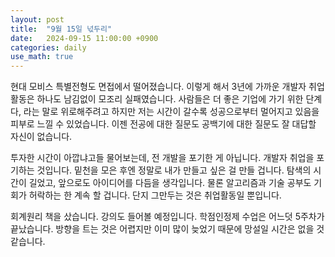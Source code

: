 ```yaml
---
layout: post
title:  "9월 15일 넋두리"
date:   2024-09-15 11:00:00 +0900
categories: daily
use_math: true
---
```


현대 모비스 특별전형도 면접에서 떨어졌습니다. 이렇게 해서 3년에 가까운 개발자 취업 활동은 하나도 남김없이 모조리 실패였습니다. 사람들은 더 좋은 기업에 가기 위한 단계다, 라는 말로 위로해주려고 하지만 저는 시간이 갈수록 성공으로부터 멀어지고 있음을 피부로 느낄 수 있었습니다. 이젠 전공에 대한 질문도 공백기에 대한 질문도 잘 대답할 자신이 없습니다.

투자한 시간이 아깝냐고들 물어보는데, 전 개발을 포기한 게 아닙니다. 개발자 취업을 포기하는 것입니다. 밑천을 모은 후엔 정말로 내가 만들고 싶은 걸 만들 겁니다. 탐색의 시간이 길었고, 앞으로도 아이디어를 다듬을 생각입니다. 물론 알고리즘과 기술 공부도 기회가 허락하는 한 계속 할 겁니다. 단지 그만두는 것은 취업활동일 뿐입니다.

회계원리 책을 샀습니다. 강의도 들어볼 예정입니다. 학점인정제 수업은 어느덧 5주차가 끝났습니다. 방향을 트는 것은 어렵지만 이미 많이 늦었기 때문에 망설일 시간은 없을 것 같습니다.